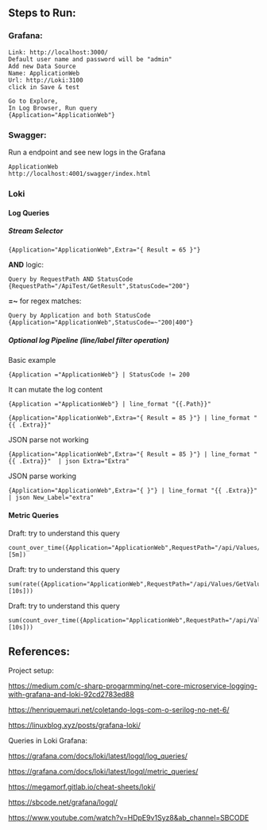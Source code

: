 ## Steps to Run:

### Grafana: 
```
Link: http://localhost:3000/
Default user name and password will be "admin"
Add new Data Source
Name: ApplicationWeb
Url: http://Loki:3100
click in Save & test

Go to Explore, 
In Log Browser, Run query 
{Application="ApplicationWeb"}
```

### Swagger:

Run a endpoint and see new logs in the Grafana

```
ApplicationWeb
http://localhost:4001/swagger/index.html

```

### Loki

#### Log Queries

##### Stream Selector

```
{Application="ApplicationWeb",Extra="{ Result = 65 }"}
```

**AND** logic:

```
Query by RequestPath AND StatusCode
{RequestPath="/ApiTest/GetResult",StatusCode="200"}
```

**=~** for regex matches:
```
Query by Application and both StatusCode
{Application="ApplicationWeb",StatusCode=~"200|400"}
```

##### Optional log Pipeline (line/label filter operation)

Basic example
```
{Application ="ApplicationWeb"} | StatusCode != 200
```

It can mutate the log content
```
{Application ="ApplicationWeb"} | line_format "{{.Path}}"

{Application="ApplicationWeb",Extra="{ Result = 85 }"} | line_format "{{ .Extra}}" 
```

JSON parse not working
```
{Application="ApplicationWeb",Extra="{ Result = 85 }"} | line_format "{{ .Extra}}"  | json Extra="Extra"
```

JSON parse working
```
{Application="ApplicationWeb",Extra="{ }"} | line_format "{{ .Extra}}" | json New_Label="extra"
```

#### Metric Queries

Draft: try to understand this query
```
count_over_time({Application="ApplicationWeb",RequestPath="/api/Values/GetValue",SourceContext="ApplicationWeb.Controllers.ValuesController"}[5m])
```

Draft: try to understand this query
```
sum(rate({Application="ApplicationWeb",RequestPath="/api/Values/GetValue",SourceContext="ApplicationWeb.Controllers.ValuesController"} [10s]))
```

Draft: try to understand this query
```
sum(count_over_time({Application="ApplicationWeb",RequestPath="/api/Values/GetValue",SourceContext="ApplicationWeb.Controllers.ValuesController"}[10s]))
```
## References:

Project setup:

https://medium.com/c-sharp-progarmming/net-core-microservice-logging-with-grafana-and-loki-92cd2783ed88

https://henriquemauri.net/coletando-logs-com-o-serilog-no-net-6/

https://linuxblog.xyz/posts/grafana-loki/

Queries in Loki Grafana:

https://grafana.com/docs/loki/latest/logql/log_queries/

https://grafana.com/docs/loki/latest/logql/metric_queries/

https://megamorf.gitlab.io/cheat-sheets/loki/

https://sbcode.net/grafana/logql/

https://www.youtube.com/watch?v=HDpE9v1Syz8&ab_channel=SBCODE


